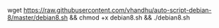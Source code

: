 wget https://raw.githubusercontent.com/vhandhu/auto-script-debian-8/master/debian8.sh && chmod +x debian8.sh && ./debian8.sh
